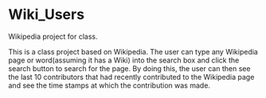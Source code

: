 # Wiki_Users
Wikipedia project for class.


This is a class project based on Wikipedia. The user can type any Wikipedia page or word(assuming it has a Wiki) into the search box and click the search button to search for the page. By doing this, the user can then see the last 10 contributors that had recently contributed to the Wikipedia page and see the time stamps at which the contribution was made.
